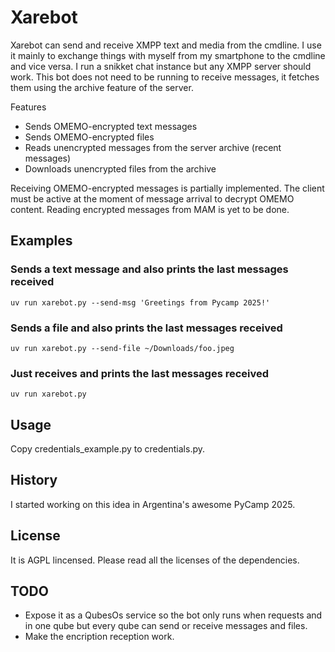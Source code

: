 # Xarebot

Xarebot can send and receive XMPP text and media from the cmdline.
I use it mainly to exchange things with myself from my smartphone to the cmdline and vice versa. 
I run a snikket chat instance but any XMPP server should work.
This bot does not need to be running to receive messages, it fetches them using the archive feature of the server.

Features

* Sends OMEMO-encrypted text messages
* Sends OMEMO-encrypted files
* Reads unencrypted messages from the server archive (recent messages)
* Downloads unencrypted files from the archive

Receiving OMEMO-encrypted messages is partially implemented. 
The client must be active at the moment of message arrival to decrypt OMEMO content. 
Reading encrypted messages from MAM is yet to be done.

## Examples

### Sends a text message and also prints the last messages received
`uv run xarebot.py --send-msg 'Greetings from Pycamp 2025!'`

### Sends a file and also prints the last messages received
`uv run xarebot.py --send-file ~/Downloads/foo.jpeg`

### Just receives and prints the last messages received
`uv run xarebot.py`

## Usage

Copy credentials_example.py to credentials.py.

## History

I started working on this idea in Argentina's awesome PyCamp 2025.

## License

It is AGPL lincensed. Please read all the licenses of the dependencies.

## TODO

* Expose it as a QubesOs service so the bot only runs when requests and 
in one qube but every qube can send or receive messages and files.
* Make the encription reception work.